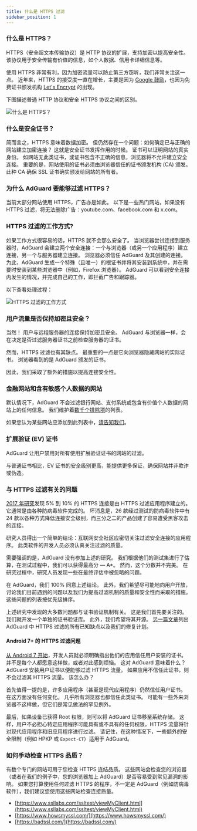 ```yaml
---
title: 什么是 HTTPS 过滤
sidebar_position: 1
---
```


### 什么是 HTTPS？

HTTPS（安全超文本传输协议）是 HTTP 协议的扩展，支持加密以提高安全性。 该协议用于安全传输有价值的信息，如个人数据、信用卡详细信息等。

使用 HTTPS 非常有利，因为加密流量可以防止第三方窃听，我们非常关注这一点。 近年来，HTTPS 的接受度一直在增长，主要是因为 [ Google 鼓励](https://webmasters.googleblog.com/2014/08/https-as-ranking-signal.html)，也因为免费证书颁发机构 [Let's Encrypt](https://en.wikipedia.org/wiki/Let's_Encrypt) 的出现。

下图描述普通 HTTP 协议和安全 HTTPS 协议之间的区别。

![什么是 HTTPS？](https://cdn.adtidy.org/public/Adguard/Blog/https/what_is_https.png)

### 什么是安全证书？

简而言之，HTTPS 意味着数据加密。 但仍然存在一个问题：如何确定已与正确的网站建立加密连接？ 这就是安全证书发挥作用的时候。 证书可以证明网站的真实身份。 如网站无此类证书，或证书包含不正确的信息，浏览器将不允许建立安全连接。 重要的是，网站使用的证书必须由浏览器信任的证书颁发机构 (CA) 颁发。 此种 CA 确保 SSL 证书确实颁发给网站的所有者。

### 为什么 AdGuard 要能够过滤 HTTPS？

当前大部分网站使用 HTTPS，广告亦是如此。 以下是一些热门网站，如果没有 HTTPS 过滤，将无法删除广告：youtube.com、facebook.com 和 x.com。

### HTTPS 过滤的工作方式?

如果工作方式很容易的话，HTTPS 就不会那么安全了。 当浏览器尝试连接到服务器时，AdGuard 会建立两个安全连接：一个与浏览器（或另一个应用程序）建立连接，另一个与服务器建立连接。 浏览器必须信任 AdGuard 及其创建的连接。 为此，AdGuard 生成一个特殊（且唯一）的根证书并将其安装到系统中，并在需要时安装到某些浏览器中（例如，Firefox 浏览器）。 AdGuard 可以看到安全连接内发生的情况，并完成自己的工作，即拦截广告和跟踪器。

以下查看处理过程：

![HTTPS 过滤的工作方式](https://cdn.adtidy.org/public/Adguard/Blog/https/what_is_https_filtering.png)

### 用户流量是否保持加密且安全？

当然！ 用户与远程服务器的连接保持加密且安全。 AdGuard 与浏览器一样，会在决定是否过滤服务器证书之前检查服务器的证书。

然而，HTTPS 过滤也有其缺点。 最重要的一点是它向浏览器隐藏网站的实际证书。 浏览器看到的是 AdGuard 颁发的证书。

因此，我们采取了额外的措施以提高连接安全性。

### 金融网站和含有敏感个人数据的网站

默认情况下，AdGuard 不会过滤银行网站、支付系统或包含有价值个人数据的网站上的任何信息。 我们维护着[数千个排除项](https://github.com/AdguardTeam/HttpsExclusions)的列表。

如果您认为某些网站应添加到此列表中，[请告知我们](https://github.com/AdguardTeam/HttpsExclusions/issues/new)。

### 扩展验证 (EV) 证书

AdGuard 让用户禁用对所有使用扩展验证证书的网站的过滤。

与普通证书相比，EV 证书的安全级别更高，能提供更多保证，确保网站并非欺诈或伪造。

### 与 HTTPS 过滤有关的问题

[2017 年研究](https://cdn.adtidy.org/public/Adguard/Blog/https/interception-ndss17.pdf)发现 5% 到 10% 的 HTTPS 连接是由 HTTPS 过滤应用程序建立的。 它通常是由各种防病毒软件完成的。 坏消息是，26 款经过测试的防病毒软件中有 24 款以各种方式降低连接安全级别，而三分之二的产品创建了容易遭受黑客攻击的连接。

研究人员得出一个简单的结论：互联网安全社区应密切关注过滤安全连接的应用程序。 此类软件的开发人员必须认真关注过滤的质量。

需要强调的是，AdGuard 没有参加上述的研究。 我们根据他们的测试集进行了估算，在测试过程中，我们可以获得最高分 — A\*。 然而，这个分数并不完美。 在研究过程中，研究人员发现一些在最终评估中被忽略的问题。

在 AdGuard，我们 100% 同意上述结论。 此外，我们希望尽可能地向用户开放，讨论我们目前遇到的问题以及我们为提高过滤机制的质量和安全性而采取的措施。 这些问题的列表按优先级排序。

上述研究中发现的大多数问题都与证书验证机制有关。 这是我们首先要关注的。 我们就开发一个单独的证书验证库。 此外，我们希望将其开源。 [另一篇文章](../known-issues)列出 AdGuard 中 HTTPS 过滤的所有已知缺点以及我们的修复计划。

#### Android 7+ 的 HTTPS 过滤问题

[从 Android 7 开始](https://adguard.com/en/blog/android-nougat-release-and-what-does-it-mean-for-adguard-users.html)，开发人员就必须明确指出他们的应用信任用户安装的证书。 并不是每个人都愿意这样做，或者对此感到烦恼。 这对 AdGuard 意味着什么？ AdGuard 安装用户证书以便能够过滤 HTTPS 流量。 如果应用不信任此证书，则不会过滤其 HTTPS 流量。 该怎么办？

首先值得一提的是，许多应用程序（甚至是现代应用程序）仍然信任用户证书。 在这方面没有任何变化。 几乎所有浏览器也都信任此类证书。 可能有一些外来浏览器不这样做，但它们是常见做法的罕见例外。

最后，如果设备已获得 Root 权限，则可以将 AdGuard 证书移至系统存储。 这样，用户不必担心特定应用程序可能具有或不具有的任何权限，HTTPS 流量将针对现代应用程序和旧应用程序进行过滤。 请记住，在这种情况下，一些额外的安全限制（例如 HPKP 或 `Expect-CT`）适用于 AdGuard。

### 如何手动检查 HTTPS 品质？

有数个专门的网站可用于您检查 HTTPS 连结品质。 这些网站会检查您的浏览器（或者在我们的例子中，您的浏览器加上 AdGuard）是否容易受到常见漏洞的影响。 如果您打算使用任何过滤 HTTPS 的程序，不一定是 AdGuard（例如防病毒软件），我们建议您使用这些网站检查连接质量。

- [https://www.ssllabs.com/ssltest/viewMyClient.html](https://www.ssllabs.com/ssltest/viewMyClient.html)
- [https://www.howsmyssl.com/](https://www.howsmyssl.com/)
- [https://badssl.com/](https://badssl.com/)
